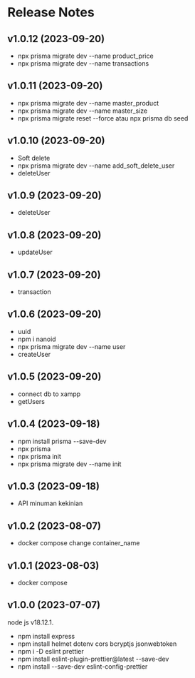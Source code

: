 # Release Notes


## v1.0.12 (2023-09-20)

- npx prisma migrate dev --name product_price
- npx prisma migrate dev --name transactions

## v1.0.11 (2023-09-20)

- npx prisma migrate dev --name master_product
- npx prisma migrate dev --name master_size
- npx prisma migrate reset --force atau npx prisma db seed

## v1.0.10 (2023-09-20)

- Soft delete
- npx prisma migrate dev --name add_soft_delete_user
- deleteUser

## v1.0.9 (2023-09-20)

- deleteUser

## v1.0.8 (2023-09-20)

- updateUser

## v1.0.7 (2023-09-20)

- transaction

## v1.0.6 (2023-09-20)

- uuid
- npm i nanoid
- npx prisma migrate dev --name user
- createUser

## v1.0.5 (2023-09-20)

- connect db to xampp
- getUsers


## v1.0.4 (2023-09-18)

- npm install prisma --save-dev
- npx prisma
- npx prisma init
- npx prisma migrate dev --name init

## v1.0.3 (2023-09-18)

- API minuman kekinian

## v1.0.2 (2023-08-07)

- docker compose change container_name

## v1.0.1 (2023-08-03)

- docker compose

## v1.0.0 (2023-07-07)

node js v18.12.1.

- npm install express
- npm install helmet dotenv cors bcryptjs jsonwebtoken
- npm i -D eslint prettier
- npm install eslint-plugin-prettier@latest --save-dev
- npm install --save-dev eslint-config-prettier
